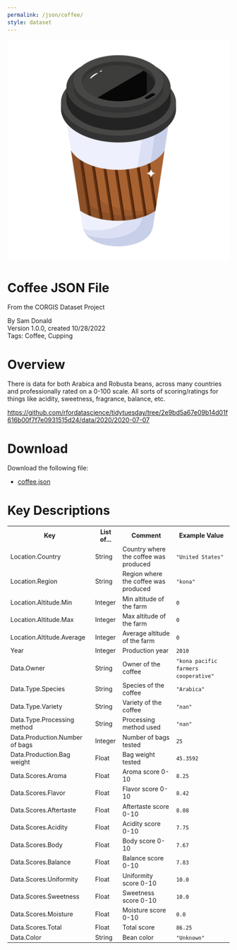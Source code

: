 ```yaml
---
permalink: /json/coffee/
style: dataset
---
```


<img class="img-thumbnail float-right"
     src="/images/datasets/coffee-icon.png"
     alt="coffee icon"
     role="presentation">

# Coffee JSON File

<p class='lead'>From the CORGIS Dataset Project</p>

<span class='text-muted'>By Sam Donald</span><br>
<span class='text-muted'>Version 1.0.0, created 10/28/2022</span><br>
<span class='text-muted'>Tags: Coffee, Cupping</span>

# Overview

There is data for both Arabica and Robusta beans, across many countries and professionally rated on a 0-100 scale. All sorts of scoring/ratings for things like acidity, sweetness, fragrance, balance, etc.


<https://github.com/rfordatascience/tidytuesday/tree/2e9bd5a67e09b14d01f616b00f7f7e0931515d24/data/2020/2020-07-07>




# Download

Download the following file:

* <a href='../../datasets/json/coffee/coffee.json' download>coffee.json <span class="fas fa-download"></span></a>

# Key Descriptions
    
<table class='table table-condensed table-striped table-bordered table-hover'>
<tr>
    <th class=''>Key</th>
    <th class=''>List of...</th>
    <th class=''>Comment</th>
    <th class=''>Example Value</th>
</tr>

<tr>
    <td>Location.Country</td>
    <td>String</td> 
    <td>Country where the coffee was produced</td>
    <td><code>"United States"</code></td>
</tr>

<tr>
    <td>Location.Region</td>
    <td>String</td> 
    <td>Region where the coffee was produced</td>
    <td><code>"kona"</code></td>
</tr>

<tr>
    <td>Location.Altitude.Min</td>
    <td>Integer</td> 
    <td>Min altitude of the farm</td>
    <td><code>0</code></td>
</tr>

<tr>
    <td>Location.Altitude.Max</td>
    <td>Integer</td> 
    <td>Max altitude of the farm</td>
    <td><code>0</code></td>
</tr>

<tr>
    <td>Location.Altitude.Average</td>
    <td>Integer</td> 
    <td>Average altitude of the farm</td>
    <td><code>0</code></td>
</tr>

<tr>
    <td>Year</td>
    <td>Integer</td> 
    <td>Production year</td>
    <td><code>2010</code></td>
</tr>

<tr>
    <td>Data.Owner</td>
    <td>String</td> 
    <td>Owner of the coffee</td>
    <td><code>"kona pacific farmers cooperative"</code></td>
</tr>

<tr>
    <td>Data.Type.Species</td>
    <td>String</td> 
    <td>Species of the coffee</td>
    <td><code>"Arabica"</code></td>
</tr>

<tr>
    <td>Data.Type.Variety</td>
    <td>String</td> 
    <td>Variety of the coffee</td>
    <td><code>"nan"</code></td>
</tr>

<tr>
    <td>Data.Type.Processing method</td>
    <td>String</td> 
    <td>Processing method used</td>
    <td><code>"nan"</code></td>
</tr>

<tr>
    <td>Data.Production.Number of bags</td>
    <td>Integer</td> 
    <td>Number of bags tested</td>
    <td><code>25</code></td>
</tr>

<tr>
    <td>Data.Production.Bag weight</td>
    <td>Float</td> 
    <td>Bag weight tested</td>
    <td><code>45.3592</code></td>
</tr>

<tr>
    <td>Data.Scores.Aroma</td>
    <td>Float</td> 
    <td>Aroma score 0-10</td>
    <td><code>8.25</code></td>
</tr>

<tr>
    <td>Data.Scores.Flavor</td>
    <td>Float</td> 
    <td>Flavor score 0-10</td>
    <td><code>8.42</code></td>
</tr>

<tr>
    <td>Data.Scores.Aftertaste</td>
    <td>Float</td> 
    <td>Aftertaste score 0-10</td>
    <td><code>8.08</code></td>
</tr>

<tr>
    <td>Data.Scores.Acidity</td>
    <td>Float</td> 
    <td>Acidity score 0-10</td>
    <td><code>7.75</code></td>
</tr>

<tr>
    <td>Data.Scores.Body</td>
    <td>Float</td> 
    <td>Body score 0-10</td>
    <td><code>7.67</code></td>
</tr>

<tr>
    <td>Data.Scores.Balance</td>
    <td>Float</td> 
    <td>Balance score 0-10</td>
    <td><code>7.83</code></td>
</tr>

<tr>
    <td>Data.Scores.Uniformity</td>
    <td>Float</td> 
    <td>Uniformity score 0-10</td>
    <td><code>10.0</code></td>
</tr>

<tr>
    <td>Data.Scores.Sweetness</td>
    <td>Float</td> 
    <td>Sweetness score 0-10</td>
    <td><code>10.0</code></td>
</tr>

<tr>
    <td>Data.Scores.Moisture</td>
    <td>Float</td> 
    <td>Moisture score 0-10</td>
    <td><code>0.0</code></td>
</tr>

<tr>
    <td>Data.Scores.Total</td>
    <td>Float</td> 
    <td>Total score</td>
    <td><code>86.25</code></td>
</tr>

<tr>
    <td>Data.Color</td>
    <td>String</td> 
    <td>Bean color</td>
    <td><code>"Unknown"</code></td>
</tr>

</table>